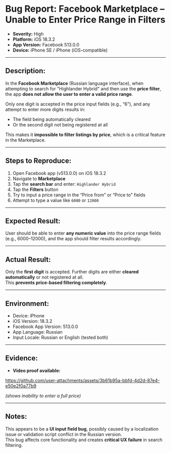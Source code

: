 # Bug Report: Facebook Marketplace – Unable to Enter Price Range in Filters

- **Severity:** High  
- **Platform:** iOS 18.3.2  
- **App Version:** Facebook 513.0.0  
- **Device:** iPhone SE / iPhone (iOS-compatible)

---

## Description:
In the **Facebook Marketplace** (Russian language interface), when attempting to search for "Highlander Hybrid" and then use the **price filter**, the app **does not allow the user to enter a valid price range**.  

Only one digit is accepted in the price input fields (e.g., “6”), and any attempt to enter more digits results in:
- The field being automatically cleared  
- Or the second digit not being registered at all  

This makes it **impossible to filter listings by price**, which is a critical feature in the Marketplace.

---

## Steps to Reproduce:

1. Open Facebook app (v513.0.0) on iOS 18.3.2  
2. Navigate to **Marketplace**  
3. Tap the **search bar** and enter: `Highlander Hybrid`  
4. Tap the **Filters** button  
5. Try to input a price range in the “Price from” or “Price to” fields  
6. Attempt to type a value like `6000` or `12000`

---

## Expected Result:
User should be able to enter **any numeric value** into the price range fields (e.g., 6000–12000), and the app should filter results accordingly.

---

## Actual Result:
Only the **first digit** is accepted. Further digits are either **cleared automatically** or not registered at all.  
This **prevents price-based filtering completely**.

---

## Environment:
- Device: iPhone  
- iOS Version: 18.3.2  
- Facebook App Version: 513.0.0  
- App Language: Russian  
- Input Locale: Russian or English (tested both)

---

## Evidence:
- **Video proof available:** 

https://github.com/user-attachments/assets/3b61b95a-bbfd-4d2d-87e4-e50e2f0a77b9

  
*(shows inability to enter a full price)*

---

## Notes:
This appears to be a **UI input field bug**, possibly caused by a localization issue or validation script conflict in the Russian version.  
This bug affects core functionality and creates **critical UX failure** in search filtering.

